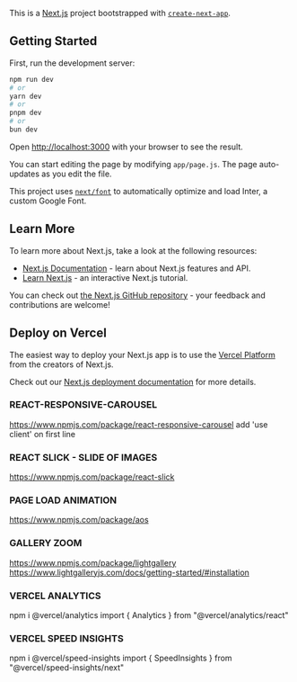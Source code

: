 This is a [Next.js](https://nextjs.org/) project bootstrapped with [`create-next-app`](https://github.com/vercel/next.js/tree/canary/packages/create-next-app).

## Getting Started

First, run the development server:

```bash
npm run dev
# or
yarn dev
# or
pnpm dev
# or
bun dev
```

Open [http://localhost:3000](http://localhost:3000) with your browser to see the result.

You can start editing the page by modifying `app/page.js`. The page auto-updates as you edit the file.

This project uses [`next/font`](https://nextjs.org/docs/basic-features/font-optimization) to automatically optimize and load Inter, a custom Google Font.

## Learn More

To learn more about Next.js, take a look at the following resources:

- [Next.js Documentation](https://nextjs.org/docs) - learn about Next.js features and API.
- [Learn Next.js](https://nextjs.org/learn) - an interactive Next.js tutorial.

You can check out [the Next.js GitHub repository](https://github.com/vercel/next.js/) - your feedback and contributions are welcome!

## Deploy on Vercel

The easiest way to deploy your Next.js app is to use the [Vercel Platform](https://vercel.com/new?utm_medium=default-template&filter=next.js&utm_source=create-next-app&utm_campaign=create-next-app-readme) from the creators of Next.js.

Check out our [Next.js deployment documentation](https://nextjs.org/docs/deployment) for more details.


### REACT-RESPONSIVE-CAROUSEL
https://www.npmjs.com/package/react-responsive-carousel
add 'use client' on first line

### REACT SLICK - SLIDE OF IMAGES
https://www.npmjs.com/package/react-slick

### PAGE LOAD ANIMATION

https://www.npmjs.com/package/aos

### GALLERY ZOOM
https://www.npmjs.com/package/lightgallery
https://www.lightgalleryjs.com/docs/getting-started/#installation

###  VERCEL ANALYTICS
npm i @vercel/analytics
import { Analytics } from "@vercel/analytics/react"

### VERCEL SPEED INSIGHTS
npm i @vercel/speed-insights
import { SpeedInsights } from "@vercel/speed-insights/next"
